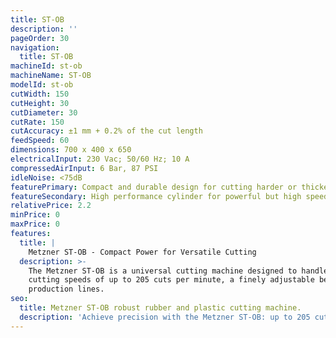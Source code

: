 ```yaml
---
title: ST-OB
description: ''
pageOrder: 30
navigation:
  title: ST-OB
machineId: st-ob
machineName: ST-OB
modelId: st-ob
cutWidth: 150
cutHeight: 30
cutDiameter: 30
cutRate: 150
cutAccuracy: ±1 mm + 0.2% of the cut length
feedSpeed: 60
dimensions: 700 x 400 x 650
electricalInput: 230 Vac; 50/60 Hz; 10 A
compressedAirInput: 6 Bar, 87 PSI
idleNoise: <75dB
featurePrimary: Compact and durable design for cutting harder or thicker material.
featureSecondary: High performance cylinder for powerful but high speed cutting.
relativePrice: 2.2
minPrice: 0
maxPrice: 0
features:
  title: |
    Metzner ST-OB - Compact Power for Versatile Cutting
  description: >-
    The Metzner ST-OB is a universal cutting machine designed to handle a wide variety of materials including cables, wires, shrink tubes, labels, rubber profiles, and textile-covered tubes. It features a compact footprint and supports multiple cutting technologies—punch, shear, draw, blade, and tube cuts—making it adaptable to diverse production needs. With
    cutting speeds of up to 205 cuts per minute, a finely adjustable belt pressure system, and a powerful Metzner-specific pneumatic cylinder, the ST-OB delivers clean, accurate cuts without damaging sensitive materials. Available in Red and Green configurations, it offers scalable performance, from standard operations to high-speed, fully integrated
    production lines.
seo:
  title: Metzner ST-OB robust rubber and plastic cutting machine.
  description: 'Achieve precision with the Metzner ST-OB: up to 205 cuts/min, adjustable belt pressure, and multiple cutting technologies. Ideal for soft tubes, wires, and flexible materials.'
---
```

